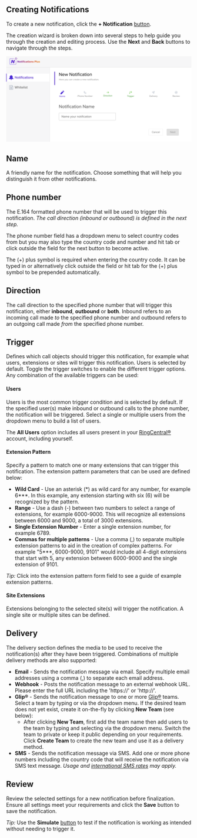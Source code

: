 ## Creating  Notifications

To create a new notification, click the **+ Notification** [button](datatable-actions.md).

The creation wizard is broken down into several steps to help guide you through the creation and editing process. Use the **Next** and **Back** buttons to navigate through the steps.

![Creation wizard](../assets/new-notification.png "Creation wizard")

## Name
A friendly name for the notification. Choose something that will help you distinguish it from other notifications.

## Phone number
The E.164 formatted phone number that will be used to trigger this notification. *The call direction (inbound or outbound) is defined in the next step.*

The phone number field has a dropdown menu to select country codes from but you may also type the country code and number and hit tab or click outside the field for the next button to become active.

The (+) plus symbol is required when entering the country code. It can be typed in or alternatively click outside the field or hit tab for the (+) plus symbol to be prepended automatically.

## Direction
The call direction to the specified phone number that will trigger this notification, either **inbound**, **outbound** or **both**.  Inbound refers to an incoming call made *to* the specified phone number and outbound refers to an outgoing call made *from* the specified phone number.

## Trigger
Defines which call objects should trigger this notification, for example what users, extensions or sites will trigger this notification. Users is selected by default. Toggle the trigger switches to enable the different trigger options. Any combination of the available triggers can be used:

#### Users
Users is the most common trigger condition and is selected by default.  If the specified user(s) make inbound or outbound calls to the phone number, the notification will be triggered. Select a single or multiple users from the dropdown menu to build a list of users.

The **All Users** option includes all users present in your [RingCentral®](https://ringcentral.com) account, including yourself.

#### Extension Pattern
Specify a pattern to match one or many extensions that can trigger this notification. The extension pattern parameters that can be used are defined below:

*  **Wild Card** - Use an asterisk (\*\) as wild card for any number, for example 6***. In this example, any extension starting with six (6) will be recognized by the pattern.
* **Range** - Use a dash (-) between two numbers to select a range of extensions, for example 6000-9000. This will recognize all extensions between 6000 and 9000, a total of 3000 extensions.
* **Single Extension Number** - Enter a single extension number, for example 6789.
*  **Commas for multiple patterns** - Use a comma (,) to separate multiple extension patterns to aid in the creation of complex patterns. For example "5***, 6000-9000, 9101" would include all 4-digit extensions that start with 5, any extension between 6000-9000 and the single extension of 9101.

*Tip:* Click into the extension pattern form field to see a guide of example extension patterns.

#### Site Extensions
Extensions belonging to the selected site(s) will trigger the notification. A single site or multiple sites can be defined.

## Delivery
The delivery section defines the media to be used to receive the notification(s) after they have been triggered. Combinations of multiple delivery methods are also supported:

* **Email** - Sends the notification message via email. Specify multiple email addresses using a comma (,) to separate each email address.
* **Webhook** - Posts the notification message to an external webhook URL. Please enter the full URL including the 'https://' or 'http://'.
* **Glip®** - Sends the notification message to one or more [Glip®](https://app.ringcentral.com) teams. Select a team by typing or via the dropdown menu. If the desired team does not yet exist, create it on-the-fly by clicking **New Team** (see below):
     *  After clicking **New Team**, first add the team name then add users to the team by typing and selecting via the dropdown menu. Switch the team to private or keep it public depending on your requirements. Click **Create Team** to create the new team and use it as a delivery method.  
* **SMS** - Sends the notification message via SMS. Add one or more phone numbers including the country code that will receive the notification via SMS text message. *Usage and [international SMS rates](https://support.ringcentral.com/article/International-SMS.html) may apply.*


## Review
Review the selected settings for a new notification before finalization. Ensure all settings meet your requirements and click the **Save** button to save the notification.

*Tip:* Use the **Simulate** [button](datatable-actions.md) to test if the notification is working as intended without needing to trigger it.

